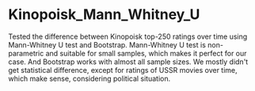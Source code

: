 # Kinopoisk_Mann_Whitney_U
Tested the difference between Kinopoisk top-250 ratings over time using Mann-Whitney U test and Bootstrap. 
Mann-Whitney U test is non-parametric and suitable for small samples, which makes it perfect for our case. And Bootstrap works with almost all sample sizes.
We mostly didn't get statistical difference, except for ratings of USSR movies over time, which make sense, considering political situation.
